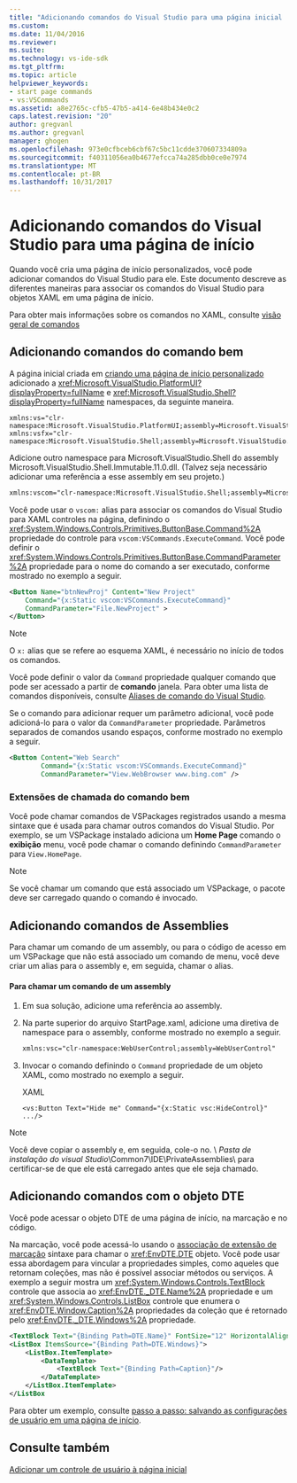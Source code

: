 ```yaml
---
title: "Adicionando comandos do Visual Studio para uma página inicial | Microsoft Docs"
ms.custom: 
ms.date: 11/04/2016
ms.reviewer: 
ms.suite: 
ms.technology: vs-ide-sdk
ms.tgt_pltfrm: 
ms.topic: article
helpviewer_keywords:
- start page commands
- vs:VSCommands
ms.assetid: a8e2765c-cfb5-47b5-a414-6e48b434e0c2
caps.latest.revision: "20"
author: gregvanl
ms.author: gregvanl
manager: ghogen
ms.openlocfilehash: 973e0cfbceb6cbf67c5bc11cdde370607334809a
ms.sourcegitcommit: f40311056ea0b4677efcca74a285dbb0ce0e7974
ms.translationtype: MT
ms.contentlocale: pt-BR
ms.lasthandoff: 10/31/2017
---
```

# <a name="adding-visual-studio-commands-to-a-start-page"></a>Adicionando comandos do Visual Studio para uma página de início
Quando você cria uma página de início personalizados, você pode adicionar comandos do Visual Studio para ele. Este documento descreve as diferentes maneiras para associar os comandos do Visual Studio para objetos XAML em uma página de início.  
  
 Para obter mais informações sobre os comandos no XAML, consulte [visão geral de comandos](/dotnet/framework/wpf/advanced/commanding-overview)  
  
## <a name="adding-commands-from-the-command-well"></a>Adicionando comandos do comando bem  
 A página inicial criada em [criando uma página de início personalizado](../extensibility/creating-a-custom-start-page.md) adicionado a <xref:Microsoft.VisualStudio.PlatformUI?displayProperty=fullName> e <xref:Microsoft.VisualStudio.Shell?displayProperty=fullName> namespaces, da seguinte maneira.  
  
```  
xmlns:vs="clr-namespace:Microsoft.VisualStudio.PlatformUI;assembly=Microsoft.VisualStudio.Shell.14.0"  
xmlns:vsfx="clr-namespace:Microsoft.VisualStudio.Shell;assembly=Microsoft.VisualStudio.Shell.14.0"  
```  
  
 Adicione outro namespace para Microsoft.VisualStudio.Shell do assembly Microsoft.VisualStudio.Shell.Immutable.11.0.dll. (Talvez seja necessário adicionar uma referência a esse assembly em seu projeto.)  
  
```xml  
xmlns:vscom="clr-namespace:Microsoft.VisualStudio.Shell;assembly=Microsoft.VisualStudio.Shell.Immutable.11.0"  
```  
  
 Você pode usar o `vscom:` alias para associar os comandos do Visual Studio para XAML controles na página, definindo o <xref:System.Windows.Controls.Primitives.ButtonBase.Command%2A> propriedade do controle para `vscom:VSCommands.ExecuteCommand`. Você pode definir o <xref:System.Windows.Controls.Primitives.ButtonBase.CommandParameter%2A> propriedade para o nome do comando a ser executado, conforme mostrado no exemplo a seguir.  
  
```xml  
<Button Name="btnNewProj" Content="New Project"   
    Command="{x:Static vscom:VSCommands.ExecuteCommand}"  
    CommandParameter="File.NewProject" >  
</Button>  
```  
  
> [!NOTE]
>  O `x:` alias que se refere ao esquema XAML, é necessário no início de todos os comandos.  
  
 Você pode definir o valor da `Command` propriedade qualquer comando que pode ser acessado a partir de **comando** janela. Para obter uma lista de comandos disponíveis, consulte [Aliases de comando do Visual Studio](../ide/reference/visual-studio-command-aliases.md).  
  
 Se o comando para adicionar requer um parâmetro adicional, você pode adicioná-lo para o valor da `CommandParameter` propriedade. Parâmetros separados de comandos usando espaços, conforme mostrado no exemplo a seguir.  
  
```xml  
<Button Content="Web Search"   
        Command="{x:Static vscom:VSCommands.ExecuteCommand}"  
        CommandParameter="View.WebBrowser www.bing.com" />  
```  
  
### <a name="calling-extensions-from-the-command-well"></a>Extensões de chamada do comando bem  
 Você pode chamar comandos de VSPackages registrados usando a mesma sintaxe que é usada para chamar outros comandos do Visual Studio. Por exemplo, se um VSPackage instalado adiciona um **Home Page** comando o **exibição** menu, você pode chamar o comando definindo `CommandParameter` para `View.HomePage`.  
  
> [!NOTE]
>  Se você chamar um comando que está associado um VSPackage, o pacote deve ser carregado quando o comando é invocado.  
  
## <a name="adding-commands-from-assemblies"></a>Adicionando comandos de Assemblies  
 Para chamar um comando de um assembly, ou para o código de acesso em um VSPackage que não está associado um comando de menu, você deve criar um alias para o assembly e, em seguida, chamar o alias.  
  
#### <a name="to-call-a-command-from-an-assembly"></a>Para chamar um comando de um assembly  
  
1.  Em sua solução, adicione uma referência ao assembly.  
  
2.  Na parte superior do arquivo StartPage.xaml, adicione uma diretiva de namespace para o assembly, conforme mostrado no exemplo a seguir.  
  
    ```xml  
    xmlns:vsc="clr-namespace:WebUserControl;assembly=WebUserControl"  
    ```  
  
3.  Invocar o comando definindo o `Command` propriedade de um objeto XAML, como mostrado no exemplo a seguir.  
  
     XAML  
  
    ```  
    <vs:Button Text="Hide me" Command="{x:Static vsc:HideControl}" .../>  
    ```  
  
> [!NOTE]
>  Você deve copiar o assembly e, em seguida, cole-o no. \\ *Pasta de instalação do visual Studio*\Common7\IDE\PrivateAssemblies\ para certificar-se de que ele está carregado antes que ele seja chamado.  
  
## <a name="adding-commands-with-the-dte-object"></a>Adicionando comandos com o objeto DTE  
 Você pode acessar o objeto DTE de uma página de início, na marcação e no código.  
  
 Na marcação, você pode acessá-lo usando o [associação de extensão de marcação](/dotnet/framework/wpf/advanced/binding-markup-extension) sintaxe para chamar o <xref:EnvDTE.DTE> objeto. Você pode usar essa abordagem para vincular a propriedades simples, como aqueles que retornam coleções, mas não é possível associar métodos ou serviços. A exemplo a seguir mostra um <xref:System.Windows.Controls.TextBlock> controle que associa ao <xref:EnvDTE._DTE.Name%2A> propriedade e um <xref:System.Windows.Controls.ListBox> controle que enumera o <xref:EnvDTE.Window.Caption%2A> propriedades da coleção que é retornado pelo <xref:EnvDTE._DTE.Windows%2A> propriedade.  
  
```xml  
<TextBlock Text="{Binding Path=DTE.Name}" FontSize="12" HorizontalAlignment="Center"/>  
<ListBox ItemsSource="{Binding Path=DTE.Windows}">  
    <ListBox.ItemTemplate>  
        <DataTemplate>  
            <TextBlock Text="{Binding Path=Caption}"/>  
        </DataTemplate>  
    </ListBox.ItemTemplate>  
</ListBox  
```  
  
 Para obter um exemplo, consulte [passo a passo: salvando as configurações de usuário em uma página de início](../extensibility/walkthrough-saving-user-settings-on-a-start-page.md).  
  
## <a name="see-also"></a>Consulte também  
 [Adicionar um controle de usuário à página inicial](../extensibility/adding-user-control-to-the-start-page.md)